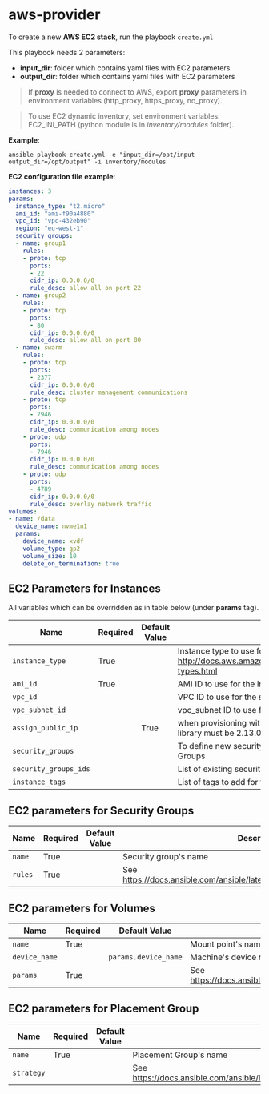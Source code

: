 # aws-provider

To create a new __AWS EC2 stack__, run the playbook `create.yml`
		
This playbook needs 2 parameters:

- **input_dir**: folder which contains yaml files with EC2 parameters
- **output_dir**: folder which contains yaml files with EC2 parameters


> If **proxy** is needed to connect to AWS, export **proxy** parameters in environment variables (http\_proxy, https\_proxy, no\_proxy).

> To use EC2 dynamic inventory, set environment variables: EC2\_INI\_PATH (python module is in *inventory/modules* folder).


__Example__:

```
ansible-playbook create.yml -e "input_dir=/opt/input output_dir=/opt/output" -i inventory/modules
```

__EC2 configuration file example__:

```yaml
instances: 3
params:
  instance_type: "t2.micro"
  ami_id: "ami-f90a4880"
  vpc_id: "vpc-432eb90"
  region: "eu-west-1"
  security_groups:
  - name: group1
    rules:
    - proto: tcp
      ports:
      - 22
      cidr_ip: 0.0.0.0/0
      rule_desc: allow all on port 22
  - name: group2
    rules:
    - proto: tcp
      ports:
      - 80
      cidr_ip: 0.0.0.0/0
      rule_desc: allow all on port 80
  - name: swarm
    rules:
    - proto: tcp
      ports:
      - 2377
      cidr_ip: 0.0.0.0/0
      rule_desc: cluster management communications
    - proto: tcp
      ports:
      - 7946 
      cidr_ip: 0.0.0.0/0
      rule_desc: communication among nodes
    - proto: udp
      ports:
      - 7946 
      cidr_ip: 0.0.0.0/0
      rule_desc: communication among nodes
    - proto: udp
      ports:
      - 4789 
      cidr_ip: 0.0.0.0/0
      rule_desc: overlay network traffic
volumes:
- name: /data
  device_name: nvme1n1
  params:
    device_name: xvdf
    volume_type: gp2
    volume_size: 10
    delete_on_termination: true
```

## EC2 Parameters for Instances

All variables which can be overridden as in table below (under **params** tag).

| Name           | Required | Default Value | Description                        |
| -------------- | -------- | ------------- | -----------------------------------|
| `instance_type` |  True |   | Instance type to use for the instance, see http://docs.aws.amazon.com/AWSEC2/latest/UserGuide/instance-types.html |
| `ami_id` |  True |  | AMI ID to use for the instance |
| `vpc_id` |   |  | VPC ID to use for the security groups |
| `vpc_subnet_id` |   |  | vpc_subnet ID to use for the instance |
| `assign_public_ip` |   | True | when provisioning within vpc, assign a public IP address. Boto library must be 2.13.0+ |
| `security_groups` |  |  | To define new security groups, see EC2 parameters for Security Groups |
| `security_groups_ids` |  |  | List of existing security groups ids |
| `instance_tags` |  |  | List of tags to add for the instance |


## EC2 parameters for Security Groups 

| Name           | Required | Default Value | Description                        |
| -------------- | -------- | ------------- | -----------------------------------|
| `name` |  True |   | Security group's name |
| `rules` |  True |  | See https://docs.ansible.com/ansible/latest/modules/ec2_group_module.html |


## EC2 parameters for Volumes 

| Name           | Required | Default Value | Description                        |
| -------------- | -------- | ------------- | -----------------------------------|
| `name` |  True |   | Mount point's name |
| `device_name` |  | `params.device_name` | Machine's device name to mount |
| `params` |  True |  | See https://docs.ansible.com/ansible/latest/modules/ec2_vol_module.html |

## EC2 parameters for Placement Group 

| Name           | Required | Default Value | Description                        |
| -------------- | -------- | ------------- | -----------------------------------|
| `name` |  True |   | Placement Group's name |
| `strategy` |  |  | See https://docs.ansible.com/ansible/latest/modules/ec2_placement_group_module.html |
